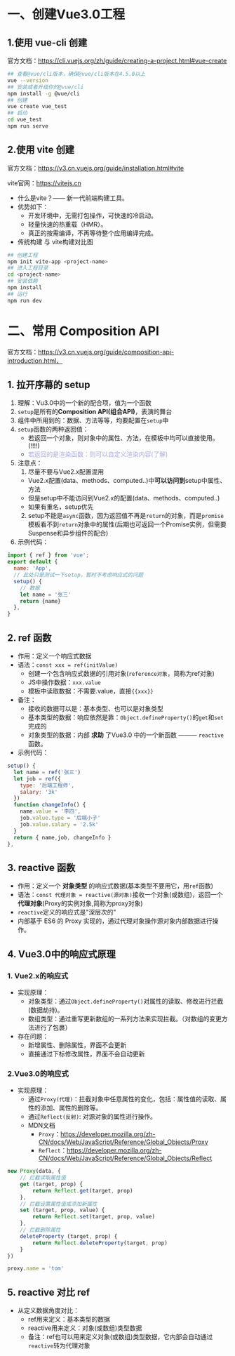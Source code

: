 # 一、创建Vue3.0工程
## 1.使用 vue-cli 创建

官方文档：https://cli.vuejs.org/zh/guide/creating-a-project.html#vue-create

```bash
## 查看@vue/cli版本，确保@vue/cli版本在4.5.0以上
vue --version
## 安装或者升级你的@vue/cli
npm install -g @vue/cli
## 创建
vue create vue_test
## 启动
cd vue_test
npm run serve
```

## 2.使用 vite 创建

官方文档：https://v3.cn.vuejs.org/guide/installation.html#vite

vite官网：https://vitejs.cn

- 什么是vite？—— 新一代前端构建工具。
- 优势如下：
  - 开发环境中，无需打包操作，可快速的冷启动。
  - 轻量快速的热重载（HMR）。
  - 真正的按需编译，不再等待整个应用编译完成。
- 传统构建 与 vite构建对比图


```bash
## 创建工程
npm init vite-app <project-name>
## 进入工程目录
cd <project-name>
## 安装依赖
npm install
## 运行
npm run dev
```

# 二、常用 Composition API
官方文档：https://v3.cn.vuejs.org/guide/composition-api-introduction.html、
## 1. 拉开序幕的 setup
1. 理解：Vu3.0中的一个新的配合项，值为一个函数
2. `setup`是所有的**Composition API(组合API)**，表演的舞台
3. 组件中所用到的：数据、方法等等，均要配置在`setup`中
4. `setup`函数的两种返回值：
   - 若返回一个对象，则对象中的属性、方法，在模板中均可以直接使用。(!!!!)
   - <span style="color:#aad">若返回的是渲染函数：则可以自定义渲染内容(了解)</span>
5. 注意点：
   1. 尽量不要与Vue2.x配置混用
     - Vue2.x配置(data、methods、computed..)中**可以访问到**setup中属性、方法
     - 但是setup中不能访问到Vue2.x的配置(data、methods、computed..)
     - 如果有重名，setup优先
   2. setup不能是`async`函数，因为返回值不再是`return`的对象，而是`promise`
      模板看不到`return`对象中的属性(后期也可返回一个Promise实例，但需要Suspense和异步组件的配合)
6. 示例代码：
```js
import { ref } from 'vue';
export default {
  name: 'App',
  // 此处只是测试一下setup，暂时不考虑响应式的问题
  setup() {
    // 数据
    let name = '张三'
    return {name}
  },
}
```
## 2. ref 函数
- 作用：定义一个响应式数据
- 语法：`const xxx = ref(initValue)`
  - 创建一个包含响应式数据的引用对象(`reference对象`，简称为ref对象)
  - JS中操作数据：`xxx.value`
  - 模板中读取数据：不需要.value，直接`{{xxx}}`
- 备注：
  - 接收的数据可以是：基本类型、也可以是对象类型
  - 基本类型的数据：响应依然是靠：`Object.defineProperty()`的`get`和`set`完成的
  - 对象类型的数据：内部 **求助** 了Vue3.0 中的一个新函数 ——— `reactive` 函数。
- 示例代码：
```js
setup() {
  let name = ref('张三')
  let job = ref({
    type: '后端工程师',
    salary: '3k'
  })
  function changeInfo() {
    name.value = '李四',
    job.value.type = '后端小子'
    job.value.salary = '2.5k'
  }
  return { name,job, changeInfo }
},
```


## 3. reactive 函数
- 作用：定义一个 **对象类型** 的响应式数据(基本类型不要用它，用`ref`函数)
- 语法：`const 代理对象 = reactive(源对象)`接收一个对象(或数组)，返回一个 **代理对象**(Proxy的实例对象,简称为proxy对象)
- `reactive`定义的响应式是"深层次的"
- 内部基于 ES6 的 Proxy 实现的，通过代理对象操作源对象内部数据进行操作。

## 4. Vue3.0中的响应式原理
### 1. Vue2.x的响应式
- 实现原理：
  - 对象类型：通过`Object.defineProperty()`对属性的读取、修改进行拦截(数据劫持)。
  - 数组类型：通过重写更新数组的一系列方法来实现拦截。（对数组的变更方法进行了包裹）
- 存在问题：
  - 新增属性、删除属性，界面不会更新
  - 直接通过下标修改属性，界面不会自动更新
### 2.Vue3.0的响应式
- 实现原理：
  - 通过`Proxy(代理)`：拦截对象中任意属性的变化，包括：属性值的读取、属性的添加、属性的删除等。
  - 通过`Reflect(反射)`: 对源对象的属性进行操作。
  - MDN文档
    - `Proxy`：https://developer.mozilla.org/zh-CN/docs/Web/JavaScript/Reference/Global_Objects/Proxy
    - `Reflect`：https://developer.mozilla.org/zh-CN/docs/Web/JavaScript/Reference/Global_Objects/Reflect
```js
new Proxy(data, {
	// 拦截读取属性值
    get (target, prop) {
    	return Reflect.get(target, prop)
    },
    // 拦截设置属性值或添加新属性
    set (target, prop, value) {
    	return Reflect.set(target, prop, value)
    },
    // 拦截删除属性
    deleteProperty (target, prop) {
    	return Reflect.deleteProperty(target, prop)
    }
})

proxy.name = 'tom'   
```

## 5. reactive 对比 ref
- 从定义数据角度对比：
  - ref用来定义：基本类型的数据
  - reactive用来定义：对象(或数组)类型数据
  - 备注：ref也可以用来定义对象(或数组)类型数据，它内部会自动通过`reactive`转为代理对象

